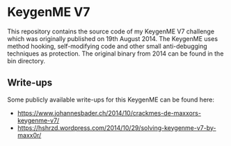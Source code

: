 # KeygenME V7

This repository contains the source code of my KeygenME V7 challenge which was originally published on 19th August 2014. The KeygenME uses method hooking, self-modifying code and other small anti-debugging techniques as protection. The original binary from 2014 can be found in the bin directory.

## Write-ups

Some publicly available write-ups for this KeygenME can be found here:
- https://www.johannesbader.ch/2014/10/crackmes-de-maxxors-keygenme-v7/
- https://hshrzd.wordpress.com/2014/10/29/solving-keygenme-v7-by-maxx0r/
